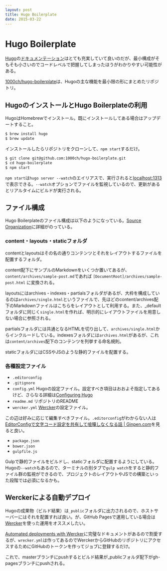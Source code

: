 ```yaml
---
layout: post
title: Hugo Boilerplate
date: 2015-03-22
---
```


# Hugo Boilerplate

[Hugo](http://gohugo.io/)の[ドキュメンテーション](http://gohugo.io/overview/introduction/)はとても充実していて良いのだが、最小構成がそもそも小さいのでコードレベルで把握してしまったほうがわかりやすい可能性がある。

[1000ch/hugo-boilerplate](https://github.com/1000ch/hugo-boilerplate)は、Hugoの主な機能を最小限の形にまとめたリポジトリ。

## HugoのインストールとHugo Boilerplateの利用

HugoはHomebrewでインストール。既にインストールしてある場合はアップデートすること。

```bash
$ brew install hugo
$ brew update
```

インストールしたらリポジトリをクローンして、`npm start`するだけ。

```bash
$ git clone git@github.com:1000ch/hugo-boilerplate.git
$ cd hugo-boilerplate
$ npm start
```

`npm start`は`hugo server --watch`のエイリアスで、実行されると[localhost:1313](http://localhost:1313)で表示できる。`--watch`オプションでファイルを監視しているので、更新があるとリアルタイムにビルドが実行される。

## ファイル構成

Hugo Boilerplateのファイル構成は以下のようになっている。[Source Organization](http://gohugo.io/overview/source-directory/)に詳細がのっている。

### content・layouts・staticフォルダ

contentとlayoutsはその名の通りコンテンツとそれをレイアウトするファイルを配置するフォルダ。

content配下にサンプルのMarkdownをいくつか置いてあるが、`content/archives/sample-post.md`であれば `[DocumentRoot]/archives/sample-post.html` に変換される。

layoutsにはarchives・indexes・partialsフォルダがあるが、大枠を構成しているのは`archives/single.html`というファイルで、先ほどのcontent/archives配下のMarkdownファイルはこちらをレイアウトとして利用する。また、_defaultフォルダに同じく`single.html`を作れば、明示的にレイアウトファイルを用意しない場合に参照される。

partialsフォルダには共通となるHTMLを切り出して、`archives/single.html`からインクルードしている。indexesフォルダには`archives.html`があるが、これは`content/archives`配下のコンテンツを列挙する命名規則。

staticフォルダにはCSSやJSのような静的ファイルを配置する。

### 各種設定ファイル

- `.editorconfig`
- `.gitignore`
- `config.yml` Hugoの設定ファイル。設定すべき項目はおおよそ指定してあるけど、さらなる詳細は[Configuring Hugo](http://gohugo.io/overview/configuration/)
- `readme.md` リポジトリのREADME
- `wercker.yml` [Wercker](http://wercker.com/)の設定ファイル。

この辺は好みに応じて編集すべきファイル。`.editorconfig`がわからない人は[EditorConfigで文字コード設定を共有して喧嘩しなくなる話 | Ginpen.com](http://ginpen.com/2014/12/14/editorconfig/)を見ると良い。

- `package.json`
- `bower.json`
- `gulpfile.js`

Gulpで静的ファイルをビルドし、staticフォルダに配置するようにしている。Hugoの`--watch`もあるので、ターミナルの別タブで`gulp watch`をすると静的ファイル群の監視ができるので、プロジェクトのレイアウトやJSでの構築といった段階では必須になるかも。

## Werckerによる自動デプロイ

Hugoの成果物（ビルド結果）は`_public`フォルダに出力されるので、ホストサーバーにはそれを配置すれば良い。が、GitHub Pagesで運用している場合は[Wercker](http://wercker.com/)を使った運用をオススメしたい。

[Automated deployments with Wercker](http://gohugo.io/tutorials/automated-deployments/)に完璧なドキュメントがあるので割愛するが、`wrecker.yml`は作ってあるのでWerckerからGitHubのリポジトリにアクセスするためにGitHubのトークンを作ってジョブに登録するだけ。

これで、masterブランチにpushするとビルド結果が_publicフォルダ配下がgh-pagesブランチにpushされる。